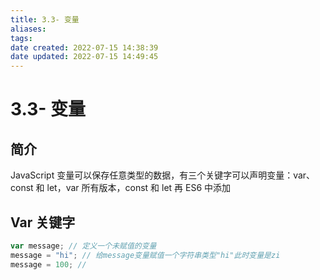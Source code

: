 ```yaml
---
title: 3.3- 变量
aliases: 
tags: 
date created: 2022-07-15 14:38:39
date updated: 2022-07-15 14:49:45
---
```


# 3.3- 变量

## 简介

JavaScript 变量可以保存任意类型的数据，有三个关键字可以声明变量：var、const 和 let，var 所有版本，const 和 let 再 ES6 中添加

## Var 关键字

```javascript
var message; // 定义一个未赋值的变量
message = "hi"; // 给message变量赋值一个字符串类型"hi"此时变量是zi
message = 100; // 
```

